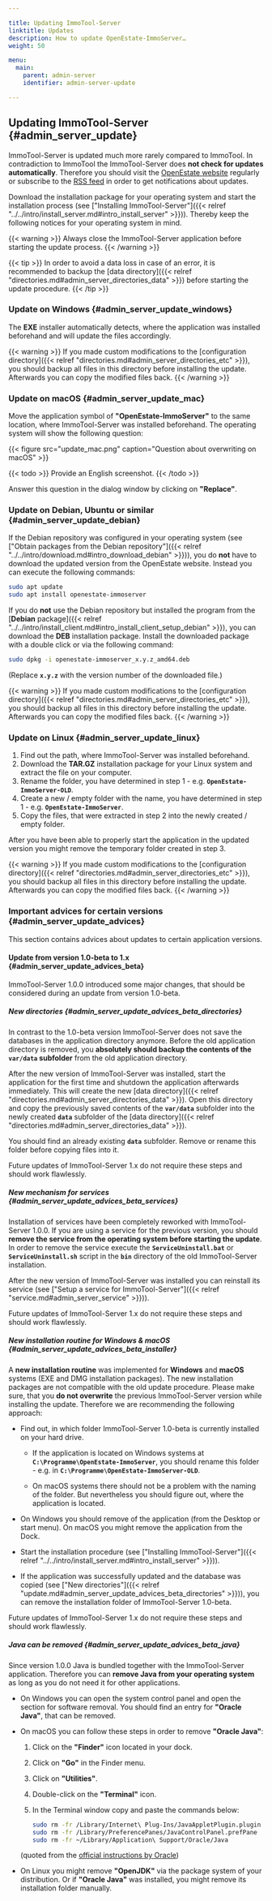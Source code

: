 ```yaml
---

title: Updating ImmoTool-Server
linktitle: Updates
description: How to update OpenEstate-ImmoServer…
weight: 50

menu:
  main:
    parent: admin-server
    identifier: admin-server-update

---
```


## Updating ImmoTool-Server {#admin_server_update}

ImmoTool-Server is updated much more rarely compared to ImmoTool. In contradiction to ImmoTool the ImmoTool-Server does **not check for updates automatically**. Therefore you should visit the [OpenEstate website](https://openestate.org/) regularly or subscribe to the [RSS feed](https://openestate.org/news/feed/en/rss/) in order to get notifications about updates.

Download the installation package for your operating system and start the installation process (see ["Installing ImmoTool-Server"]({{< relref "../../intro/install_server.md#intro_install_server" >}})). Thereby keep the following notices for your operating system in mind.

{{< warning >}}
Always close the ImmoTool-Server application before starting the update process.
{{< /warning >}}

{{< tip >}}
In order to avoid a data loss in case of an error, it is recommended to backup the [data directory]({{< relref "directories.md#admin_server_directories_data" >}}) before starting the update procedure.
{{< /tip >}}


### Update on Windows {#admin_server_update_windows}

The **EXE** installer automatically detects, where the application was installed beforehand and will update the files accordingly.

{{< warning >}}
If you made custom modifications to the [configuration directory]({{< relref "directories.md#admin_server_directories_etc" >}}), you should backup all files in this directory before installing the update. Afterwards you can copy the modified files back.
{{< /warning >}}


### Update on macOS {#admin_server_update_mac}

Move the application symbol of **"OpenEstate-ImmoServer"** to the same location, where ImmoTool-Server was installed beforehand. The operating system will show the following question:

{{< figure src="update_mac.png" caption="Question about overwriting on macOS" >}}

{{< todo >}}
Provide an English screenshot.
{{< /todo >}}

Answer this question in the dialog window by clicking on **"Replace"**.


### Update on Debian, Ubuntu or similar {#admin_server_update_debian}

If the Debian repository was configured in your operating system (see ["Obtain packages from the Debian repository"]({{< relref "../../intro/download.md#intro_download_debian" >}})), you do **not** have to download the updated version from the OpenEstate website. Instead you can execute the following commands:

```bash
sudo apt update
sudo apt install openestate-immoserver
```

If you do **not** use the Debian repository but installed the program from the [**Debian** package]({{< relref "../../intro/install_client.md#intro_install_client_setup_debian" >}}), you can download the **DEB** installation package. Install the downloaded package with a double click or via the following command:

```bash
sudo dpkg -i openestate-immoserver_x.y.z_amd64.deb
```

(Replace **`x.y.z`** with the version number of the downloaded file.)

{{< warning >}}
If you made custom modifications to the [configuration directory]({{< relref "directories.md#admin_server_directories_etc" >}}), you should backup all files in this directory before installing the update. Afterwards you can copy the modified files back.
{{< /warning >}}


### Update on Linux {#admin_server_update_linux}

1.  Find out the path, where ImmoTool-Server was installed beforehand.
2.  Download the **TAR.GZ** installation package for your Linux system and extract the file on your computer. 
3.  Rename the folder, you have determined in step 1 - e.g. **`OpenEstate-ImmoServer-OLD`**.
4.  Create a new / empty folder with the name, you have determined in step 1 - e.g. **`OpenEstate-ImmoServer`**.
5.  Copy the files, that were extracted in step 2 into the newly created / empty folder.

After you have been able to properly start the application in the updated version you might remove the temporary folder created in step 3.

{{< warning >}}
If you made custom modifications to the [configuration directory]({{< relref "directories.md#admin_server_directories_etc" >}}), you should backup all files in this directory before installing the update. Afterwards you can copy the modified files back.
{{< /warning >}}


### Important advices for certain versions {#admin_server_update_advices}

This section contains advices about updates to certain application versions.


#### Update from version 1.0-beta to 1.x {#admin_server_update_advices_beta}

ImmoTool-Server 1.0.0 introduced some major changes, that should be considered during an update from version 1.0-beta.


##### New directories {#admin_server_update_advices_beta_directories}

In contrast to the 1.0-beta version ImmoTool-Server does not save the databases in the application directory anymore. Before the old application directory is removed, you **absolutely should backup the contents of the `var/data` subfolder** from the old application directory.

After the new version of ImmoTool-Server was installed, start the application for the first time and shutdown the application afterwards immediately. This will create the new [data directory]({{< relref "directories.md#admin_server_directories_data" >}}). Open this directory and copy the previously saved contents of the **`var/data`** subfolder into the newly created **`data`** subfolder of the [data directory]({{< relref "directories.md#admin_server_directories_data" >}}).

You should find an already existing **`data`** subfolder. Remove or rename this folder before copying files into it.

Future updates of ImmoTool-Server 1.x do not require these steps and should work flawlessly.


##### New mechanism for services {#admin_server_update_advices_beta_services}

Installation of services have been completely reworked with ImmoTool-Server 1.0.0. If you are using a service for the previous version, you should **remove the service from the operating system before starting the update**. In order to remove the service execute the **`ServiceUninstall.bat`** or **`ServiceUninstall.sh`** script in the **`bin`** directory of the old ImmoTool-Server installation.

After the new version of ImmoTool-Server was installed you can reinstall its service (see ["Setup a service for ImmoTool-Server"]({{< relref "service.md#admin_server_service" >}})).

Future updates of ImmoTool-Server 1.x do not require these steps and should work flawlessly. 


##### New installation routine for Windows & macOS {#admin_server_update_advices_beta_installer}

A **new installation routine** was implemented for **Windows** and **macOS** systems (EXE and DMG installation packages). The new installation packages are not compatible with the old update procedure. Please make sure, that you **do not overwrite** the previous ImmoTool-Server version while installing the update. Therefore we are recommending the following approach:

-   Find out, in which folder ImmoTool-Server 1.0-beta is currently installed on your hard drive. 

    -   If the application is located on Windows systems at **`C:\Programme\OpenEstate-ImmoServer`**, you should rename this folder - e.g. in **`C:\Programme\OpenEstate-ImmoServer-OLD`**.
    
    -   On macOS systems there should not be a problem with the naming of the folder. But nevertheless you should figure out, where the application is located.
    
-   On Windows you should remove of the application (from the Desktop or start menu). On macOS you might remove the application from the Dock.

-   Start the installation procedure (see ["Installing ImmoTool-Server"]({{< relref "../../intro/install_server.md#intro_install_server" >}})).

-   If the application was successfully updated and the database was copied (see ["New directories"]({{< relref "update.md#admin_server_update_advices_beta_directories" >}})), you can remove the installation folder of ImmoTool-Server 1.0-beta.

Future updates of ImmoTool-Server 1.x do not require these steps and should work flawlessly. 


##### Java can be removed {#admin_server_update_advices_beta_java}

Since version 1.0.0 Java is bundled together with the ImmoTool-Server application. Therefore you can **remove Java from your operating system** as long as you do not need it for other applications.  

-   On Windows you can open the system control panel and open the section for software removal. You should find an entry for **"Oracle Java"**, that can be removed.

-   On macOS you can follow these steps in order to remove **"Oracle Java"**:

    1.  Click on the **"Finder"** icon located in your dock.
    2.  Click on **"Go"** in the Finder menu.
    3.  Click on **"Utilities"**.
    4.  Double-click on the **"Terminal"** icon.
    5.  In the Terminal window copy and paste the commands below:
    
        ```bash
        sudo rm -fr /Library/Internet\ Plug-Ins/JavaAppletPlugin.plugin
        sudo rm -fr /Library/PreferencePanes/JavaControlPanel.prefPane
        sudo rm -fr ~/Library/Application\ Support/Oracle/Java
        ```

    (quoted from the [official instructions by Oracle](https://www.java.com/en/download/help/mac_uninstall_java.xml))

-   On Linux you might remove **"OpenJDK"** via the package system of your distribution. Or if **"Oracle Java"** was installed, you might remove its installation folder manually.
